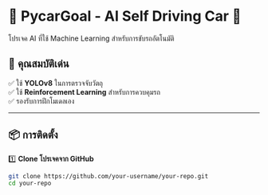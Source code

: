# 🎯 PycarGoal - AI Self Driving Car 🚗  
โปรเจค AI ที่ใช้ Machine Learning สำหรับการขับรถอัตโนมัติ  

## 📌 คุณสมบัติเด่น  
✅ ใช้ **YOLOv8** ในการตรวจจับวัตถุ  
✅ ใช้ **Reinforcement Learning** สำหรับการควบคุมรถ  
✅ รองรับการฝึกโมเดลเอง  

---

## 📦 การติดตั้ง  
1️⃣ **Clone โปรเจคจาก GitHub**  
```sh
git clone https://github.com/your-username/your-repo.git
cd your-repo
